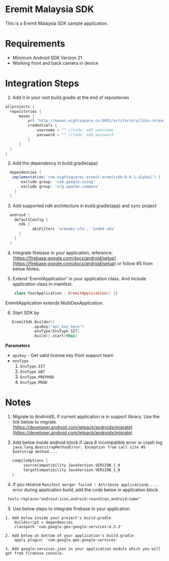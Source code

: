 # Eremit Malaysia SDK
This is a Eremit Malaysia SDK sample application. 

Requirements
============

* Minimum Android SDK Version 21
* Working front and back camera in device

Integration Steps
=================

1. Add it in your root build.gradle at the end of repositories
  ```gradle
  allprojects {
    repositories {
        maven {
            url "http://maven.eightsquare.co:8081/artifactory/libs-release-local"
            credentials {
                username = "" //todo: add username 
                password = "" //todo: add password
            }
        }
    }
}
```
2. Add the dependency in build.gradle(app)
```gradle
  dependencies {
   implementation('com.eightsquarei.eremit:eremitsdk:0.0.1-alpha2') {
       exclude group: 'com.google.zxing'
       exclude group: 'org.apache.commons'
    }
  }
```

3. Add supported ndk architecture in build.gradle(app) and sync project
```gradle
  android {
    defaultConfig {
      ndk {
            abiFilters 'armeabi-v7a', 'arm64-v8a'
      }
    }
  }
  ```

4. Integrate firebase in your application, reference: [https://firebase.google.com/docs/android/setup](https://firebase.google.com/docs/android/setup) or follow #5 from below Notes.

5. Extend 'EremitApplication' in your application class. And include application class in manifest.
```kotlin
    class YourApplication : EremitApplication() {}
```
EremitApplication extends MultiDexApplication.

6. Start SDK by
```kotlin
   EremitSdk.Builder()
            .apiKey("api_key_here")
            .envType(EnvType.SIT)
            .build().start(this)
```
  **Parameters**  
  * `apiKey` - Get valid license key from support team
  * `envType`
    1. `EnvType.SIT`
    2. `EnvType.UAT`
    3. `EnvType.PREPROD`
    4. `EnvType.PROD`

  
Notes
=======

1. Migrate to AndroidX, if current application is in support library. 
   Use the link below to migrate.
     [https://developer.android.com/jetpack/androidx/migrate](https://developer.android.com/jetpack/androidx/migrate)

2. Add below inside android block if Java 8 incompatible error or crash log `java.lang.BootstrapMethodError: Exception from call site #5 bootstrap method....`
```gradle
   compileOptions {
        sourceCompatibility JavaVersion.VERSION_1_8
        targetCompatibility JavaVersion.VERSION_1_8
   }
```
4. If you receive `Manifest merger failed : Attribute application@.....` error during application build, add the code below in application block.
```xml
 tools:replace="android:icon,android:roundIcon,android:name"
```

5. Use below steps to integrate firebase in your application
 ```
 1. Add below inside your project's build.gradle
     buildscript < dependencies
     classpath 'com.google.gms:google-services:4.3.3'

 2. Add below at bottom of your application's build.gradle
     apply plugin: 'com.google.gms.google-services'
     
 3. Add google-services.json in your application module which you will get from firebase console.
 ```
